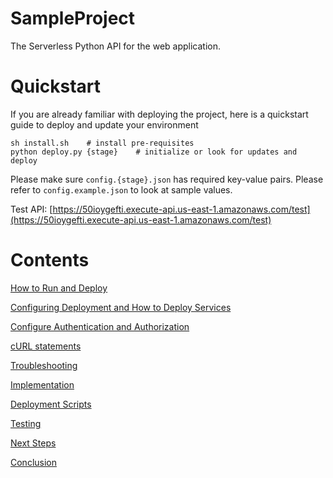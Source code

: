 # SampleProject
The Serverless Python API for the web application.

# Quickstart

If you are already familiar with deploying the project, here is a quickstart guide to deploy and update your environment

```shell script
sh install.sh    # install pre-requisites
python deploy.py {stage}    # initialize or look for updates and deploy
```

Please make sure `config.{stage}.json` has required key-value pairs. Please refer to `config.example.json` to look at sample values.

Test API: [https://50ioygefti.execute-api.us-east-1.amazonaws.com/test](https://50ioygefti.execute-api.us-east-1.amazonaws.com/test)

# Contents

[How to Run and Deploy](docs/How_to_Run_and_Deploy.md)

[Configuring Deployment and How to Deploy Services](docs/Configuring_Deployment_and_How_to_Deploy_Services.md)

[Configure Authentication and Authorization](docs/Configure_Authentication_and_Authorization.md)

[cURL statements](docs/cURL_Statements.md)

[Troubleshooting](#Troubleshooting)

[Implementation](#Implementation)

[Deployment Scripts](#Deployment-Scripts)

[Testing](#Testing)

[Next Steps](#Next-Steps)

[Conclusion](#Conclusion)